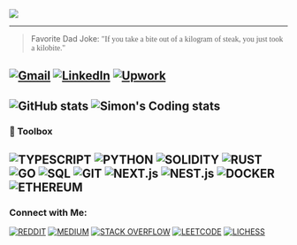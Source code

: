 <img align="center" src="https://github.com/Salvien-code/Heavy/blob/main/Lightweight.gif" />

----
> Favorite Dad Joke: <span style="font-family:Papyrus">"If you take a bite out of a kilogram of steak, you just took a kilobite."</span>

[![Gmail](https://img.shields.io/badge/Gmail-EA4335?style=for-the-badge&logo=gmail&logoColor=FFFFFF)](mailto:salviensky@gmail.com) 
[![LinkedIn](https://img.shields.io/badge/linkedin-0A66C2?style=for-the-badge&logo=linkedin&logoColor=FFFFFF)](https://linkedin.com/in/ximon/) 
[![Upwork](https://img.shields.io/badge/upwork-44CE29?style=for-the-badge&logo=upwork&logoColor=FFFFFF)](https://www.upwork.com/freelancers/~01a978578ae872ab32) 
----

![GitHub stats](https://github-readme-stats.vercel.app/api?username=salvien-code&count_private=true&show_icons=true&theme=github_dark&card_width=495&hide_title=true)
![Simon's Coding stats](https://github-readme-stats.vercel.app/api/wakatime?username=ximon&langs_count=5&theme=github_dark&hide_title=true)
----

### 🧰 Toolbox
![TYPESCRIPT](https://img.shields.io/badge/Language-Typescript-D3D3D3?style=plastic&logo=typescript&logoColor=3178C6)
![PYTHON](https://img.shields.io/badge/Language-Python-D3D3D3?style=plastic&logo=python&logoColor=3776AB)
![SOLIDITY](https://img.shields.io/badge/Language-Solidity-D3D3D3?style=plastic&logo=solidity&logoColor=363636)
![RUST](https://img.shields.io/badge/Language-Rust-D3D3D3?style=plastic&logo=rust&logoColor=000000)
![GO](https://img.shields.io/badge/Language-Go-D3D3D3?style=plastic&logo=go&logoColor=00ADD8)
![SQL](https://img.shields.io/badge/Language-SQL-D3D3D3?style=plastic&logo=mysql&logoColor=4479A1)
![GIT](https://img.shields.io/badge/Tool-Git-D3D3D3?style=plastic&logo=git&logoColor=F05032)
![NEXT.js](https://img.shields.io/badge/Tool-Next.js-D3D3D3?style=plastic&logo=next.js&logoColor=000000)
![NEST.js](https://img.shields.io/badge/Tool-Nest.js-D3D3D3?style=plastic&logo=nestJs&logoColor=E0234E)
![DOCKER](https://img.shields.io/badge/Tool-Docker-D3D3D3?style=plastic&logo=docker&logoColor=2496ED)
![ETHEREUM](https://img.shields.io/badge/Tech-Ethereum-D3D3D3?style=plastic&logo=ethereum&logoColor=3C3C3D)
----

### Connect with Me:
[![REDDIT](https://img.shields.io/badge/-Reddit-FF4500?style=social&logo=reddit)](https://www.reddit.com/user/simon_ximon/)
[![MEDIUM](https://img.shields.io/badge/-Medium-orange?style=social&logo=medium)](https://simon-ximon.medium.com/)
[![STACK OVERFLOW](https://img.shields.io/badge/-Stack%20Overflow-orange?style=social&logo=stackoverflow)](https://stackoverflow.com/users/19064733)
[![LEETCODE](https://img.shields.io/badge/-LeetCode-orange?style=social&logo=leetcode)](https://www.leetcode.com/salvien-code)
[![LICHESS](https://img.shields.io/badge/-Lichess-orange?style=social&logo=lichess)](https://lichess.org/@/Simon_ximon)

